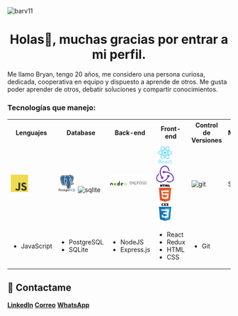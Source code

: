 <p align="left"> <img src="https://komarev.com/ghpvc/?username=barv11&label=Profile%20views&color=0e75b6&style=flat" alt="barv11" /> </p>

<h1 align="center">Holas👋, muchas gracias por entrar a mi perfil.</h1>
<p align="left">Me llamo Bryan, tengo 20 años, me considero una persona curiosa, dedicada, cooperativa en equipo y dispuesto a aprende de otros.
 Me gusta poder aprender de otros, debatir soluciones y compartir conocimientos.</p>



<h3 align="left">Tecnologías que manejo:</h3>
 
<table style="width:100%">
  <tr>
    <th>Lenguajes</th>
    <th>Database</th>
    <th>Back-end</th>
    <th>Front-end</th>
    <th>Control de Versiones</th>
    <th>Metodologías</th>
  </tr>
  <tr>
    <td>
      <img src="https://raw.githubusercontent.com/devicons/devicon/master/icons/javascript/javascript-original.svg" alt="javascript" width="40" height="40"/>
    </td>
    <td>
      <img src="https://raw.githubusercontent.com/devicons/devicon/master/icons/postgresql/postgresql-original-wordmark.svg" alt="postgresql" width="40" height="40"/>
      <img src="https://www.vectorlogo.zone/logos/sqlite/sqlite-icon.svg" alt="sqlite" width="40" height="40"/>
    </td>
    <td>
      <img src="https://raw.githubusercontent.com/devicons/devicon/master/icons/nodejs/nodejs-original-wordmark.svg" alt="nodejs" width="40" height="40"/>
      <img src="https://raw.githubusercontent.com/devicons/devicon/master/icons/express/express-original-wordmark.svg" alt="express" width="40" height="40"/>
    </td>
    <td>
      <img src="https://raw.githubusercontent.com/devicons/devicon/master/icons/react/react-original-wordmark.svg" alt="react" width="40" height="40"/>
      <img src="https://raw.githubusercontent.com/devicons/devicon/master/icons/redux/redux-original.svg" alt="redux" width="40" height="40"/>
      <img src="https://raw.githubusercontent.com/devicons/devicon/master/icons/html5/html5-original-wordmark.svg" alt="html5" width="40" height="40"/>
      <img src="https://raw.githubusercontent.com/devicons/devicon/master/icons/css3/css3-original-wordmark.svg" alt="css3" width="40" height="40"/>
    </td>
    <td>
      <img src="https://www.vectorlogo.zone/logos/git-scm/git-scm-icon.svg" alt="git" width="40" height="40"/>
    </td>
   <td>SCRUM</td>
  </tr>
 <tr>
  <td><ul><li>JavaScript</li></ul></td>
  <td><ul><li>PostgreSQL</li><li>SQLite</li></ul></td>
  <td><ul><li>NodeJS</li><li>Express.js</li></ul></td>
  <td><ul><li>React</li><li>Redux</li><li>HTML</li><li>CSS</li></ul></td>
  <td><ul><li>Git</li></ul></td>
  <td></td>
 </tr>
</table>


## 📩 Contactame 
**[Linkedln](https://www.linkedin.com/in/barv11/)**
**[Correo](mailto:bryan.rv.develop@hotmail.com)**
**[WhatsApp](https://wa.link/91wz73)**
